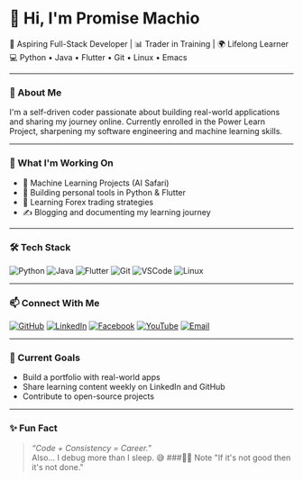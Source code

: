 # 👋 Hi, I'm Promise Machio

🎯 Aspiring Full-Stack Developer | 📊 Trader in Training | 🌍 Lifelong Learner  
💻 Python • Java • Flutter • Git • Linux • Emacs  

---

### 🚀 About Me

I'm a self-driven coder passionate about building real-world applications and sharing my journey online. Currently enrolled in the Power Learn Project, sharpening my software engineering and machine learning skills.

---

### 📌 What I'm Working On
- 🧠 Machine Learning Projects (AI Safari)
- 🔧 Building personal tools in Python & Flutter
- 💼 Learning Forex trading strategies
- ✍️ Blogging and documenting my learning journey

---

### 🛠️ Tech Stack
![Python](https://img.shields.io/badge/-Python-3776AB?logo=python&logoColor=white)
![Java](https://img.shields.io/badge/-Java-007396?logo=java&logoColor=white)
![Flutter](https://img.shields.io/badge/-Flutter-02569B?logo=flutter&logoColor=white)
![Git](https://img.shields.io/badge/-Git-F05032?logo=git&logoColor=white)
![VSCode](https://img.shields.io/badge/-VSCode-007ACC?logo=visual-studio-code&logoColor=white)
![Linux](https://img.shields.io/badge/-Linux-FCC624?logo=linux&logoColor=black)

---

### 📫 Connect With Me

[![GitHub](https://img.shields.io/badge/GitHub-PromiseMachio-181717?logo=github)](https://github.com/PromiseMachio)
[![LinkedIn](https://img.shields.io/badge/LinkedIn-machiopromise05-0A66C2?logo=linkedin&logoColor=white)](https://www.linkedin.com/in/machiopromise05)
[![Facebook](https://img.shields.io/badge/Facebook-promise.aruna-1877F2?logo=facebook&logoColor=white)](https://www.facebook.com/promise.aruna)
[![YouTube](https://img.shields.io/badge/YouTube-%40PromiseMachio--d7j-red?logo=youtube&logoColor=white)](https://www.youtube.com/@PromiseMachio-d7j)
[![Email](https://img.shields.io/badge/Email-promisemachio05@gmail.com-D14836?logo=gmail&logoColor=white)](mailto:promisemachio05@gmail.com)

---

### 🌱 Current Goals
- Build a portfolio with real-world apps
- Share learning content weekly on LinkedIn and GitHub
- Contribute to open-source projects

---

### ✨ Fun Fact
> *“Code + Consistency = Career.”*  
Also... I debug more than I sleep. 😅
###👴🏾 Note
> "If it's not good then it's not done."
